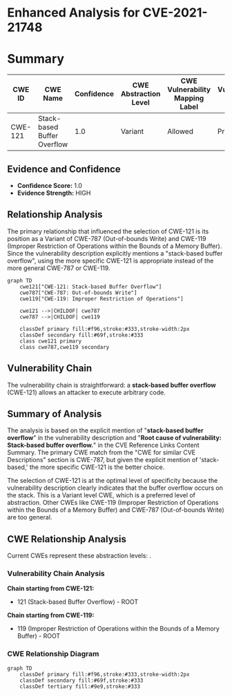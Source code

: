 # Enhanced Analysis for CVE-2021-21748

# Summary
| CWE ID | CWE Name | Confidence | CWE Abstraction Level | CWE Vulnerability Mapping Label | CWE-Vulnerability Mapping Notes |
|---|---|---|---|---|---|
| CWE-121 | Stack-based Buffer Overflow | 1.0 | Variant | Allowed | Primary CWE |

## Evidence and Confidence

*   **Confidence Score:** 1.0
*   **Evidence Strength:** HIGH

## Relationship Analysis
The primary relationship that influenced the selection of CWE-121 is its position as a Variant of CWE-787 (Out-of-bounds Write) and CWE-119 (Improper Restriction of Operations within the Bounds of a Memory Buffer). Since the vulnerability description explicitly mentions a "stack-based buffer overflow", using the more specific CWE-121 is appropriate instead of the more general CWE-787 or CWE-119.

```mermaid
graph TD
    cwe121["CWE-121: Stack-based Buffer Overflow"]
    cwe787["CWE-787: Out-of-bounds Write"]
    cwe119["CWE-119: Improper Restriction of Operations"]

    cwe121 -->|CHILDOF| cwe787
    cwe787 -->|CHILDOF| cwe119
    
    classDef primary fill:#f96,stroke:#333,stroke-width:2px
    classDef secondary fill:#69f,stroke:#333
    class cwe121 primary
    class cwe787,cwe119 secondary
```

## Vulnerability Chain
The vulnerability chain is straightforward: a **stack-based buffer overflow** (CWE-121) allows an attacker to execute arbitrary code.

## Summary of Analysis
The analysis is based on the explicit mention of "**stack-based buffer overflow**" in the vulnerability description and "**Root cause of vulnerability: Stack-based buffer overflow.**" in the CVE Reference Links Content Summary. The primary CWE match from the "CWE for similar CVE Descriptions" section is CWE-787, but given the explicit mention of 'stack-based,' the more specific CWE-121 is the better choice.

The selection of CWE-121 is at the optimal level of specificity because the vulnerability description clearly indicates that the buffer overflow occurs on the stack. This is a Variant level CWE, which is a preferred level of abstraction. Other CWEs like CWE-119 (Improper Restriction of Operations within the Bounds of a Memory Buffer) and CWE-787 (Out-of-bounds Write) are too general.


## CWE Relationship Analysis

Current CWEs represent these abstraction levels: .


### Vulnerability Chain Analysis

**Chain starting from CWE-121:**
- 121 (Stack-based Buffer Overflow) - ROOT


**Chain starting from CWE-119:**
- 119 (Improper Restriction of Operations within the Bounds of a Memory Buffer) - ROOT



### CWE Relationship Diagram

```mermaid
graph TD
    classDef primary fill:#f96,stroke:#333,stroke-width:2px
    classDef secondary fill:#69f,stroke:#333
    classDef tertiary fill:#9e9,stroke:#333
```
